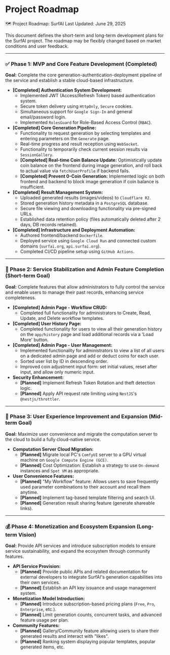 # Project Roadmap

🗺️ Project Roadmap: SurfAI
Last Updated: June 29, 2025

This document defines the short-term and long-term development plans for the SurfAI project. The roadmap may be flexibly changed based on market conditions and user feedback.

---

### ✅ Phase 1: MVP and Core Feature Development (Completed)

**Goal:** Complete the core generation-authentication-deployment pipeline of the service and establish a stable cloud-based infrastructure.

-   **[Completed] Authentication System Development:**
    -   Implemented JWT (Access/Refresh Token) based authentication system.
    -   Secure token delivery using `HttpOnly`, `Secure` cookies.
    -   Simultaneous support for `Google Sign-In` and general email/password login.
    -   Implemented `RolesGuard` for Role-Based Access Control (`RBAC`).
-   **[Completed] Core Generation Pipeline:**
    -   Functionality to request generation by selecting templates and entering parameters on the `Generate` page.
    -   Real-time progress and result reception using `WebSocket`.
    -   Functionality to temporarily check current session results via `SessionGallery`.
    -   **[Completed] Real-time Coin Balance Update:** Optimistically update coin balance on the frontend during image generation, and roll back to actual value via `fetchUserProfile` if backend fails.
    -   **[Completed] Prevent 0-Coin Generation:** Implemented logic on both frontend and backend to block image generation if coin balance is insufficient.
-   **[Completed] Result Management System:**
    -   Uploaded generated results (images/videos) to `Cloudflare R2`.
    -   Stored generation history metadata in a `PostgreSQL` database.
    -   Secure file viewing and downloading functionality via pre-signed URLs.
    -   Established data retention policy (files automatically deleted after 2 days, DB records retained).
-   **[Completed] Infrastructure and Deployment Automation:**
    -   Authored frontend/backend `Dockerfile`.
    -   Deployed service using `Google Cloud Run` and connected custom domains (`surfai.org`, `api.surfai.org`).
    -   Completed CI/CD pipeline setup using `GitHub Actions`.

---

### 🚀 Phase 2: Service Stabilization and Admin Feature Completion (Short-term Goal)

**Goal:** Complete features that allow administrators to fully control the service and enable users to manage their past records, enhancing service completeness.

-   **[Completed] Admin Page - Workflow CRUD:**
    -   Completed full functionality for administrators to Create, Read, Update, and Delete workflow templates.
-   **[Completed] User History Page:**
    -   Completed functionality for users to view all their generation history on the `app/history` page and load additional records via a 'Load More' button.
-   **[Completed] Admin Page - User Management:**
    -   Implemented functionality for administrators to view a list of all users on a dedicated admin page and add or deduct coins for each user.
    -   Sorted user list by ID in descending order.
    -   Improved coin adjustment input form: set initial values, reset after input, and allow only numeric input.
-   **Security Enhancement:**
    -   **[Planned]** Implement Refresh Token Rotation and theft detection logic.
    -   **[Planned]** Apply API request rate limiting using `NestJS`'s `@nestjs/throttler`.

---

### 🌟 Phase 3: User Experience Improvement and Expansion (Mid-term Goal)

**Goal:** Maximize user convenience and migrate the computation server to the cloud to build a fully cloud-native service.

-   **Computation Server Cloud Migration:**
    -   **[Planned]** Migrate local PC's `ComfyUI` server to a GPU virtual machine on `Google Compute Engine (GCE)`.
    -   **[Planned]** Cost Optimization: Establish a strategy to use `On-demand` instances and `Spot VM` as appropriate.
-   **User Convenience Features:**
    -   **[Planned]** "My Workflow" feature: Allows users to save frequently used parameter combinations to their account and recall them anytime.
    -   **[Planned]** Implement tag-based template filtering and search UI.
    -   **[Planned]** Generation result sharing feature (generate shareable links).

---

### 💰 Phase 4: Monetization and Ecosystem Expansion (Long-term Vision)

**Goal:** Provide API services and introduce subscription models to ensure service sustainability, and expand the ecosystem through community features.

-   **API Service Provision:**
    -   **[Planned]** Provide public APIs and related documentation for external developers to integrate SurfAI's generation capabilities into their own services.
    -   **[Planned]** Establish an API key issuance and usage management system.
-   **Monetization Model Introduction:**
    -   **[Planned]** Introduce subscription-based pricing plans (`Free`, `Pro`, `Enterprise`, etc.).
    -   **[Planned]** Limit generation counts, concurrent tasks, and advanced feature usage per plan.
-   **Community Features:**
    -   **[Planned]** Gallery/Community feature allowing users to share their generated results and interact with "likes".
    -   **[Planned]** Ranking system displaying popular templates, popular generated items, etc.

